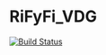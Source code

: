 # RiFyFi_VDG

[![Build Status](https://github.com/achillet/RiFyFi_VDG.jl/actions/workflows/CI.yml/badge.svg?branch=main)](https://github.com/achillet/RiFyFi_VDG.jl/actions/workflows/CI.yml?query=branch%3Amain)
